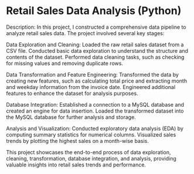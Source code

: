  # Retail Sales Data Analysis (Python) 				

Description: In this project, I constructed a comprehensive data pipeline to analyze retail sales data. The project involved several key stages:

Data Exploration and Cleaning:
Loaded the raw retail sales dataset from a CSV file. Conducted basic data exploration to understand the structure and contents of the dataset. Performed data cleaning tasks, such as checking for missing values and removing duplicate rows. 

Data Transformation and Feature Engineering:
Transformed the data by creating new features, such as calculating total price and extracting month and weekday information from the invoice date. Engineered additional features to enhance the dataset for analysis purposes.

Database Integration:
Established a connection to a MySQL database and created an engine for data insertion. Loaded the transformed dataset into the MySQL database for further analysis and storage. 

Analysis and Visualization:
Conducted exploratory data analysis (EDA) by computing summary statistics for numerical columns. Visualized sales trends by plotting the highest sales on a month-wise basis.

This project showcases the end-to-end process of data exploration, cleaning, transformation, database integration, and analysis, providing valuable insights into retail sales trends and performance.
